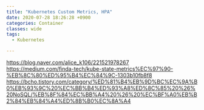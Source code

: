 ```yaml
---
title: "Kubernetes Custom Metrics, HPA"
date: 2020-07-28 18:26:28 +0900
categories: Container
classes: wide
tags:
  - Kubernetes

---
```


https://blog.naver.com/alice_k106/221521978267
https://medium.com/finda-tech/kube-state-metrics%EC%97%90-%EB%8C%80%ED%95%B4%EC%84%9C-1303b10fb8f8
https://bcho.tistory.com/category/%ED%81%B4%EB%9D%BC%EC%9A%B0%EB%93%9C%20%EC%BB%B4%ED%93%A8%ED%8C%85%20%26%20NoSQL/%EB%8F%84%EC%BB%A4%20%26%20%EC%BF%A0%EB%B2%84%EB%84%A4%ED%8B%B0%EC%8A%A4
